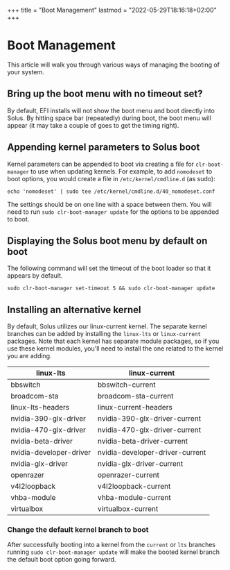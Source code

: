 +++
title = "Boot Management"
lastmod = "2022-05-29T18:16:18+02:00"
+++
# Boot Management

This article will walk you through various ways of managing the booting of your system.

## Bring up the boot menu with no timeout set?

By default, EFI installs will not show the boot menu and boot directly into Solus. By hitting space bar (repeatedly) during boot, the boot menu will appear (it may take a couple of goes to get the timing right).

## Appending kernel parameters to Solus boot

Kernel parameters can be appended to boot via creating a file for `clr-boot-manager` to use when updating kernels. For example, to add `nomodeset` to boot options, you would create a file in `/etc/kernel/cmdline.d` (as sudo):

```
echo 'nomodeset' | sudo tee /etc/kernel/cmdline.d/40_nomodeset.conf
```

The settings should be on one line with a space between them. You will need to run `sudo clr-boot-manager update` for the options to be appended to boot.

## Displaying the Solus boot menu by default on boot

The following command will set the timeout of the boot loader so that it appears by default.

```
sudo clr-boot-manager set-timeout 5 && sudo clr-boot-manager update
```

## Installing an alternative kernel

By default, Solus utilizes our linux-current kernel. The separate kernel branches can be added by installing the `linux-lts` or `linux-current` packages. Note that each kernel has separate module packages, so if you use these kernel modules, you'll need to install the one related to the kernel you are adding.

|linux-lts               |linux-current                   |
|------------------------|--------------------------------|
|bbswitch                |bbswitch-current                |
|broadcom-sta            |broadcom-sta-current            |
|linux-lts-headers       |linux-current-headers           |
|nvidia-390-glx-driver   |nvidia-390-glx-driver-current   |
|nvidia-470-glx-driver   |nvidia-470-glx-driver-current   |
|nvidia-beta-driver      |nvidia-beta-driver-current      |
|nvidia-developer-driver |nvidia-developer-driver-current |
|nvidia-glx-driver       |nvidia-glx-driver-current       |
|openrazer               |openrazer-current               |
|v4l2loopback            |v4l2loopback-current            |
|vhba-module             |vhba-module-current             |
|virtualbox              |virtualbox-current              |

### Change the default kernel branch to boot

After successfully booting into a kernel from the `current` or `lts` branches running `sudo clr-boot-manager update` will make the booted kernel branch the default boot option going forward.
